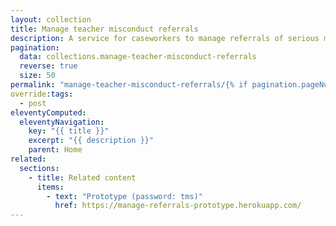 ```yaml
---
layout: collection
title: Manage teacher misconduct referrals
description: A service for caseworkers to manage referrals of serious misconduct by a teacher
pagination:
  data: collections.manage-teacher-misconduct-referrals
  reverse: true
  size: 50
permalink: "manage-teacher-misconduct-referrals/{% if pagination.pageNumber > 0 %}page/{{ pagination.pageNumber + 1 }}{% endif %}/"
override:tags:
  - post
eleventyComputed:
  eleventyNavigation:
    key: "{{ title }}"
    excerpt: "{{ description }}"
    parent: Home
related:
  sections:
    - title: Related content
      items:
        - text: "Prototype (password: tms)"
          href: https://manage-referrals-prototype.herokuapp.com/
---
```

